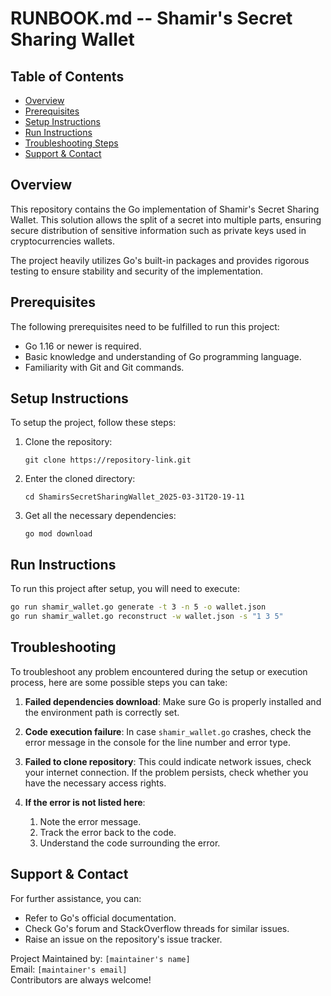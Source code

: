 # RUNBOOK.md -- Shamir's Secret Sharing Wallet

## Table of Contents
- [Overview](#overview)
- [Prerequisites](#prerequisites)
- [Setup Instructions](#setup-instructions)
- [Run Instructions](#run-instructions)
- [Troubleshooting Steps](#troubleshooting)
- [Support & Contact](#support--contact)

## Overview
This repository contains the Go implementation of Shamir's Secret Sharing Wallet. This solution allows the split of a secret into multiple parts, ensuring secure distribution of sensitive information such as private keys used in cryptocurrencies wallets.

The project heavily utilizes Go's built-in packages and provides rigorous testing to ensure stability and security of the implementation.

## Prerequisites
The following prerequisites need to be fulfilled to run this project:
- Go 1.16 or newer is required.
- Basic knowledge and understanding of Go programming language.
- Familiarity with Git and Git commands.

## Setup Instructions
To setup the project, follow these steps:

1. Clone the repository:
   ```
   git clone https://repository-link.git
   ```
2. Enter the cloned directory:
   ```
   cd ShamirsSecretSharingWallet_2025-03-31T20-19-11
   ```
3. Get all the necessary dependencies:
   ```
   go mod download
   ```

## Run Instructions
To run this project after setup, you will need to execute:

```bash
go run shamir_wallet.go generate -t 3 -n 5 -o wallet.json
go run shamir_wallet.go reconstruct -w wallet.json -s "1 3 5"
```

## Troubleshooting
To troubleshoot any problem encountered during the setup or execution process, here are some possible steps you can take:

1. **Failed dependencies download**: Make sure Go is properly installed and the environment path is correctly set.

2. **Code execution failure**: In case `shamir_wallet.go` crashes, check the error message in the console for the line number and error type.

3. **Failed to clone repository**: This could indicate network issues, check your internet connection. If the problem persists, check whether you have the necessary access rights.

4. **If the error is not listed here**:
    1. Note the error message.
    2. Track the error back to the code.
    3. Understand the code surrounding the error.

## Support & Contact

For further assistance, you can:

- Refer to Go's official documentation.
- Check Go's forum and StackOverflow threads for similar issues.
- Raise an issue on the repository's issue tracker.

Project Maintained by: `[maintainer's name]` <br>
Email: `[maintainer's email]` <br>
Contributors are always welcome!